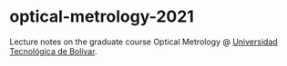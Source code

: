 # optical-metrology-2021
Lecture notes on the graduate course Optical Metrology @ [Universidad Tecnológica de Bolívar](http://www.utb.edu.co/).

